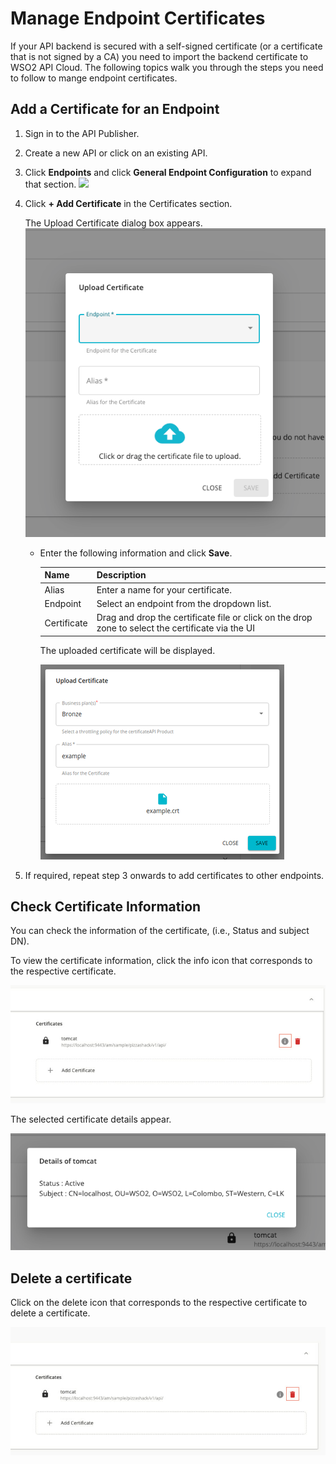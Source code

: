 # Manage Endpoint Certificates

If your API backend is secured with a self-signed certificate (or a certificate that is not signed by a CA) you need to import the backend certificate to WSO2 API Cloud. The following topics walk you through the steps you need to follow to mange endpoint certificates. 
   


## Add a Certificate for an Endpoint

1. Sign in to the API Publisher. 

2. Create a new API or click on an existing API.

3.  Click **Endpoints** and click **General Endpoint Configuration** to expand that section.
    ![](../../assets/img/learn/work-with-endpoints/open-general-endpoint-configuration.png)
 
4.  Click **\+ Add Certificate** in the Certificates section.
   
    The Upload Certificate dialog box appears.
    ![](../../../assets/img/learn/work-with-endpoints/upload-certificate.png)

    *  Enter the following information and click **Save**.
    
        | Name        | Description                                                                              |
        |-------------|------------------------------------------------------------------------------------------|
        | Alias       | Enter a name for your certificate.                                                       |
        | Endpoint    | Select an endpoint from the dropdown list.                                                |
        | Certificate | Drag and drop the certificate file or click on the drop zone to select the certificate via the UI |
      

         The uploaded certificate will be displayed.

         ![](../../../assets/img/learn/work-with-endpoints/uploaded-certificate.png)

5.  If required, repeat step 3 onwards to add certificates to other endpoints.



## Check Certificate Information

You can check the information of the certificate, (i.e., Status and subject DN).

To view the certificate information, click the info icon that corresponds to the respective certificate.

![](../../../assets/img/learn/work-with-endpoints/check-certificate-info.png)

The selected certificate details appear.

![](../../../assets/img/learn/work-with-endpoints/certificate-details.png)


## Delete a certificate

Click on the delete icon that corresponds to the respective certificate to delete a certificate.

![](../../../assets/img/learn/work-with-endpoints/delete-certificate.png)

